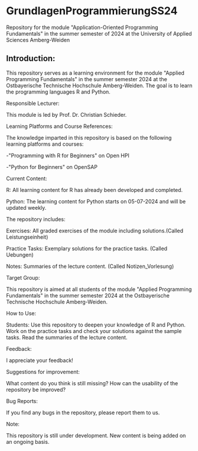 # GrundlagenProgrammierungSS24
Repository for the module "Application-Oriented Programming Fundamentals" in the summer semester of 2024 at the University of Applied Sciences Amberg-Weiden

## Introduction:

This repository serves as a learning environment for the module "Applied Programming Fundamentals" in the summer semester 2024 at the Ostbayerische Technische Hochschule Amberg-Weiden. The goal is to learn the programming languages R and Python.


Responsible Lecturer:

This module is led by Prof. Dr. Christian Schieder.


Learning Platforms and Course References:

The knowledge imparted in this repository is based on the following learning platforms and courses:
  
  -"Programming with R for Beginners" on Open HPI
  
  -"Python for Beginners" on OpenSAP


Current Content:

R: All learning content for R has already been developed and completed.

Python: The learning content for Python starts on 05-07-2024 and will be updated weekly.


The repository includes:

Exercises: All graded exercises of the module including solutions.(Called Leistungseinheit)

Practice Tasks: Exemplary solutions for the practice tasks. (Called Uebungen)

Notes: Summaries of the lecture content. (Called Notizen_Vorlesung)


Target Group:

This repository is aimed at all students of the module "Applied Programming Fundamentals" in the summer semester 2024 at the Ostbayerische Technische Hochschule Amberg-Weiden.


How to Use:

Students:
Use this repository to deepen your knowledge of R and Python.
Work on the practice tasks and check your solutions against the sample tasks.
Read the summaries of the lecture content.


Feedback:

I appreciate your feedback!


Suggestions for improvement:

What content do you think is still missing?
How can the usability of the repository be improved?


Bug Reports:

If you find any bugs in the repository, please report them to us.


Note:

This repository is still under development. New content is being added on an ongoing basis.

